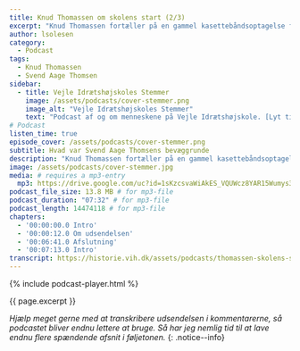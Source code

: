 ```yaml
---
title: Knud Thomassen om skolens start (2/3)
excerpt: "Knud Thomassen fortæller på en gammel kasettebåndsoptagelse fra arkivet om Svend Aage Thomsens baggrund for at starte skolen."
author: lsolesen
category:
  - Podcast
tags:
  - Knud Thomassen
  - Svend Aage Thomsen
sidebar:
  - title: Vejle Idrætshøjskoles Stemmer
    image: /assets/podcasts/cover-stemmer.png
    image_alt: "Vejle Idrætshøjskoles Stemmer"
    text: "Podcast af og om menneskene på Vejle Idrætshøjskole. [Lyt til flere afsnit](/podcast/)"
# Podcast
listen_time: true
episode_cover: /assets/podcasts/cover-stemmer.png
subtitle: Hvad var Svend Aage Thomsens bevæggrunde
description: "Knud Thomassen fortæller på en gammel kasettebåndsoptagelse fra arkivet om Svend Aage Thomsens baggrund for at starte skolen."
image: /assets/podcasts/cover-stemmer.jpg
media: # requires a mp3-entry
  mp3: https://drive.google.com/uc?id=1sKzcsvaWiAkES_VQUWcz8YAR15Wumys3
podcast_file_size: 13.8 MB # for mp3-file
podcast_duration: "07:32" # for mp3-file
podcast_length: 14474118 # for mp3-file
chapters:
  - '00:00:00.0 Intro'
  - '00:00:12.0 Om udsendelsen'
  - '00:06:41.0 Afslutning'
  - '00:07:13.0 Intro'
transcript: https://historie.vih.dk/assets/podcasts/thomassen-skolens-start.txt
---
```


{% include podcast-player.html %}

{{ page.excerpt }}

_Hjælp meget gerne med at transkribere udsendelsen i kommentarerne, så podcastet bliver endnu lettere at bruge. Så har jeg nemlig tid til at lave endnu flere spændende afsnit i føljetonen._
{: .notice--info}
